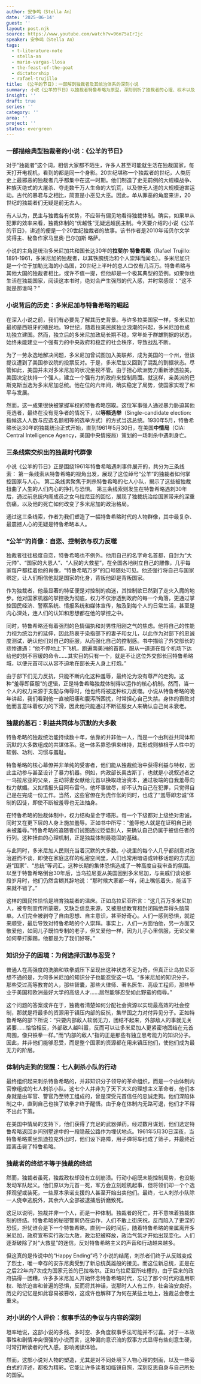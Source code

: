 ```yaml
---
author: 安争鸣（Stella An）
date: '2025-06-14'
guest: ''
layout: post.njk
source: https://www.youtube.com/watch?v=96n75aIrIjc
speaker: 安争鸣（Stella An）
tags:
  - t-literature-note
  - stella-an
  - mario-vargas-llosa
  - the-feast-of-the-goat
  - dictatorship
  - rafael-trujillo
title: 《公羊的节日》：一部解剖独裁者及其统治体系的深刻小说
summary: 小说《公羊的节日》以独裁者特鲁希略为原型，深刻剖析了独裁者的心理、权术以及维系其统治的恐惧与羞辱机制。
insight: ''
draft: true
series: ''
category: ''
area: ''
project: ''
status: evergreen
---
```

### 一部描绘典型独裁者的小说：《公羊的节日》

对于“独裁者”这个词，相信大家都不陌生，许多人甚至可能就生活在独裁国家，每天打开电视机，看到的都是同一个身影。20世纪堪称一个独裁者的世纪，人类历史上最邪恶的独裁者几乎都集中在这一时期。他们制造了史无前例的大规模战争、种族灭绝式的大屠杀、夺走数千万人生命的大饥荒，以及惨无人道的大规模迫害运动。古代的暴君与之相比，简直是小巫见大巫。因此，单从罪恶的角度来讲，20世纪的独裁者们无疑是前无古人。

有人认为，民主与独裁各有优势，不应带有偏见地看待独裁体制。确实，如果单从犯罪的效率来看，独裁体制的“优越性”无疑远超民主制。今天要介绍的小说《公羊的节日》，讲述的便是一个20世纪独裁者的故事。该书作者是2010年诺贝尔文学奖得主、秘鲁作家马里奥·巴尔加斯·略萨。

小说的主角是统治多米尼加共和国长达30年的**拉斐尔·特鲁希略**（Rafael Trujillo: 1891-1961，多米尼加的独裁者，以其铁腕统治和个人崇拜而闻名）。多米尼加只是一个位于加勒比海的小岛国，20世纪上半叶的总人口仅有几百万。特鲁希略与其他大国的独裁者相比，或许不值一提，但他却是一个极其典型的范例。如果你也生活在独裁国家，阅读这本书时，绝对会产生强烈的代入感，并时常感叹：“这不就是那谁吗？”

### 小说背后的历史：多米尼加与特鲁希略的崛起

在深入小说之前，我们有必要先了解其历史背景。与许多拉美国家一样，多米尼加最初是西班牙的殖民地。19世纪，随着拉美民族独立浪潮的兴起，多米尼加也成功独立建国。然而，独立后的多米尼加政局长期不稳，常年处于群雄割据的状态，始终未能建立一个强有力的中央政府和稳定的社会秩序，导致战乱不断。

为了一劳永逸地解决问题，多米尼加曾试图加入美联邦，成为美国的一个州，但该提议遭到了美国参议院的投票反对。于是，多米尼加又回到了混乱的割据状态。尽管如此，美国并未对多米尼加的状况坐视不管。由于担心欧洲势力重新渗透拉美，美国决定扶持一个强人，建立一个强有力的政府来控制局面。就这样，亲美派的巴斯克斯当选为多米尼加总统。他在位的六年间，确实稳定了局势，使国家实现了和平与发展。

然而，这一成果很快被掌握军权的特鲁希略窃取。这位军事强人通过暴力胁迫其他竞选者，最终在没有竞争者的情况下，以**等额选举**（Single-candidate election: 指候选人人数与应选名额相等的选举方式）的方式当选总统。1930年5月，特鲁希略长达30年的独裁统治正式开始，直到1961年5月30日，在美国**中情局**（CIA: Central Intelligence Agency，美国中央情报局）策划的一场刺杀中遇刺身亡。

### 三条线索交织出的独裁时代群像

小说《公羊的节日》正是围绕1961年特鲁希略遇刺事件展开的，共分为三条线索：
第一条线索从特鲁希略的视角出发，展现了这位绰号“公羊”的独裁者如何掌控国家与人心。
第二条线索聚焦于刺杀特鲁希略的七人小队，揭示了这些被独裁扭曲了人生的人们内心的挣扎与恐惧。
第三条线索则发生在特鲁希略遇刺30年后，通过前总统内阁成员之女乌拉尼亚的回忆，展现了独裁统治给国家带来的深重伤痛，以及他的死亡如何改变了多米尼加的政治格局。

通过这三条线索，作者为我们塑造了一幅特鲁希略时代的人物群像，其中最复杂、最震撼人心的无疑是特鲁希略本人。

### “公羊”的肖像：自恋、控制欲与权力反噬

独裁者往往极度自恋，特鲁希略也不例外。他用自己的名字命名首都，自封为“大元帅”、“国家的大恩人”、“人民的大救星”，在全国各地树立自己的雕像，几乎每家每户都挂着他的肖像，“特鲁希略万岁”的口号随处可见。他还强行将自己与国家绑定，让人们相信他就是国家的化身，背叛他即是背叛国家。

作为独裁者，他最显著的特征便是对控制的痴迷，其控制欲已然到了走火入魔的地步。他对国家机器的掌控极为彻底，权力不仅渗透到政府的每一个角落，更通过掌控国民经济、警察系统、情报系统和媒体宣传，触及到每个人的日常生活，甚至是内心深处，连人们的认知和思想都在他的掌控之中。

同时，特鲁希略还有着强烈的色情偏执和对男性阳刚之气的焦虑。他将自己的性能力视为统治力的延伸，因此热衷于染指部下的妻子和女儿，以此作为对部下的忠诚度测试，确认他们对自己的臣服，从而强化自己的控制感。书中描绘了外交部长的悲惨遭遇：“他不停地上下飞机，跑遍南美洲的首都，服从一道道在每个机场下达给他的刻不容缓的命令……其实目的只有一个，就是不让这位外交部长回特鲁希略城，以便元首可以从容不迫地在部长夫人身上打炮。”

由于部下们无力反抗，只能不断内化这种羞辱，最终沦为没有尊严的走狗。这种“羞辱即臣服”的逻辑，正是特鲁希略独裁体制得以运作的核心机制。然而，当一个人的权力来源于支配与侮辱时，他也终将被这种权力反噬。小说从特鲁希略的晚年讲起，我们看到他一直被阳痿和腹泻所困扰，时常担心自己失禁。身体的衰败对他而言意味着权力的下滑，因此他只能通过不断征服女人来确认自己尚未衰老。

### 独裁的基石：利益共同体与沉默的大多数

特鲁希略的独裁统治能持续数十年，依靠的并非他一人，而是一个由利益共同体和沉默的大多数组成的共谋体系。这一体系靠恐惧来维持，其形成则植根于人性中的软弱、功利、习惯与羞耻。

特鲁希略的核心幕僚并非单纯的受害者，他们能从独裁统治中获得利益与特权，因此主动参与甚至设计了暴力机器。例如，内政部长奥古斯丁，也就是小说叙述者之一乌拉尼亚的父亲，主动将妻女献给元首以换取政治资本，通过极端的自我羞辱向权力献媚。又如情报头目阿布雷乌，他坏事做尽，却不认为自己在犯罪，只觉得自己是在完成一份工作。当然，这些官僚在为虎作伥的同时，也成了“羞辱即忠诚”体制的囚徒，即使不断被羞辱也无法抽身。

在特鲁希略的独裁体制中，权力结构呈金字塔形。每一个下级都对上级绝对忠诚，同时又在更下层的人身上施加羞辱。正如书中所写：“羞辱他人就是在证明自己尚未被羞辱。”特鲁希略的追随者们试图通过贬低别人，来确认自己仍属于被信任者的行列。这种扭曲的心理机制，正是独裁体制最稳固的基础。

与此同时，多米尼加人民则充当着沉默的大多数。小说里的每个人几乎都刻意对政治避而不谈，即使在家庭这样的私密空间里，人们也常用暗语或转移话题的方式回避“国家”、“总统”等词汇。这种长期的集体恐惧造成了一种高度自我审查的氛围。以至于特鲁希略倒台30年后，当乌拉尼亚从美国回到多米尼加，与亲戚们谈论那段岁月时，他们仍然含糊其辞地说：“那时候大家都一样，闭上嘴低着头，能活下来就不错了。”

这样的国民性恰恰是培育独裁者的温床。正如乌拉尼亚所言：“这几百万多米尼加人，被专制宣传所蒙蔽，又缺乏信息来源，又被思想教育和封闭隔绝弄得头脑简单。人们完全被剥夺了自由思想、自主意识，甚至好奇心。人们一感到恐惧，就逆来顺受，最后导致对特鲁希略的个人崇拜。事实上，人们一方面怕他，另一方面又敬爱他，如同儿子既怕专制的老子，但又爱他一样，因为儿子心里信服，无论父亲如何拳打脚踢，他都是为了我们好呀。”

### 知识分子的困境：为何选择沉默与忍受？

普通人在高强度的洗脑和铁拳威压下呈现出这种状态不足为奇，但真正让乌拉尼亚想不通的是，为何多米尼加的知识分子也能忍受这一切。“多米尼加的知识分子，那些受过高等教育的人，那些智囊，那些大律师、著名医生、高级工程师，那些毕业于美国和欧洲最好大学的高级人才……居然能够忍受如此野蛮的侮辱。”

这个问题的答案或许在于，独裁者清楚如何分配社会资源以实现最高效的社会控制，那就是将最多的资源用于镇压内部的反抗，集举国之力对付异见分子。正如特鲁希略的部下所说：“只要内部敌人软弱无力，团结不起来，外部敌人的事就无关紧要……恰恰相反，外部敌人越叫嚣，反而可以让多米尼加人更紧密地团结在元首周围，像只铁拳一样。”而“内部的敌人”指的正是那些有独立思考能力的知识分子。因此，并非他们能够忍受，而是整个国家的资源都在用来镇压他们，使他们成为最无力的阶层。

### 体制内走狗的觉醒：七人刺杀小队的行动

最终组织起来刺杀特鲁希略的，并非知识分子领导的革命组织，而是一个由体制内官僚组成的七人刺杀小队。这七个人并非为了天下大义的理想主义革命者，他们本身就是由军官、警官乃至特工组成的，曾是深受元首信任的忠诚走狗。他们深陷体制之中，直到自己也挨了铁拳才终于醒悟。由于身在体制内无路可退，他们才不得不出此下策。

在美国中情局的支持下，他们获得了充足的武器弹药。经过数月谋划，他们选定特鲁希略返回乡间别墅途中的一段隐蔽公路作为埋伏地点。1961年5月30日深夜，当特鲁希略乘坐凯迪拉克外出时，他们设下路障，用子弹将车扫成了筛子，并最终近距离击毙了特鲁希略。

### 独裁者的终结不等于独裁的终结

然而，独裁者虽死，独裁政权却没有立刻崩溃。行动小组既未能控制局势，也没能发动军队起义。他们原以为元首一死，军方会立刻趁机起事，但将领们却一个个选择观望或装死，一些原本承诺支援的人甚至开始出卖他们。最终，七人刺杀小队除一人侥幸逃脱外，其余六人全部被逮捕后折磨致死。

这足以说明，独裁并非一个人，而是一种体制。独裁者的死亡，并不意味着独裁体制的终结。特鲁希略的秘密警察仍在运作，人们不敢上街庆祝，反而陷入了更深的恐慌，担忧谁会是下一个特鲁希略。直到一段时间后，随着特鲁希略的亲属离开多米尼加，政府宣布实行政治大赦，政治犯被释放，政治气氛才开始出现变化。人们逐渐破除了对“大救星”的迷信，反对特鲁希略主义的声音和行动越来越多。

但这真的是传说中的“Happy Ending”吗？小说的结尾，刺杀者们终于从反贼变成了烈士，唯一幸存的安东尼奥受到了新总统英雄般的接见。而这位新总统，正是在之后22年内7次成为国家元首的巴拉格尔。正如乌拉尼亚所吐槽的，由于后来的政府搞得一团糟，许多多米尼加人开始怀念特鲁希略时代，忘记了那个时代的滥用职权、暗杀迫害和普遍的恐惧，反而将其神话，说那时人人有工作，社会治安良好。历史的记忆是如此容易被篡改，这或许也解释了为何在某些土地上，独裁总会卷土重来。

### 对小说的个人评价：叙事手法的争议与内容的深刻

坦率地说，这部小说的多线、多时空、多角度叙事手法可能并不讨喜。对于一本故事性和剧情冲突很强的小说而言，这种偏向意识流的叙事方式显得有些刻意生硬，时常打断读者的代入感，影响阅读体验。

然而，这部小说对人物的塑造，尤其是对不同处境下人物心理的刻画，以及一些旁白式的评述，都极为精彩。它能让许多读者如临镜自照，深刻反思自身与自己所处的国家。